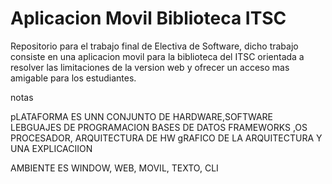 # Aplicacion Movil Biblioteca ITSC
Repositorio para el trabajo final de Electiva de Software, dicho trabajo consiste en una aplicacion movil para la biblioteca del ITSC orientada a resolver las limitaciones de la version web y ofrecer un acceso mas amigable para los estudiantes.

notas

pLATAFORMA ES UNN CONJUNTO DE HARDWARE,SOFTWARE LEBGUAJES DE PROGRAMACION BASES DE DATOS FRAMEWORKS ,OS PROCESADOR, ARQUITECTURA DE HW
gRAFICO DE LA ARQUITECTURA Y UNA EXPLICACIION

AMBIENTE ES WINDOW, WEB, MOVIL, TEXTO, CLI 
